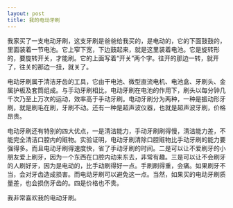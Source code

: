 ```yaml
---
layout: post
title: 我的电动牙刷
---
```



我家买了一支电动牙刷，这支牙刷是爸爸给我买的，是电动的，它的下面鼓鼓的，里面装着一节电池。它上窄下宽，下边鼓起来，就是这里装着电池。它是旋转形的，要旋转开关，才能刷。它的上面写着“开关”两个字。往开的那边一转，就开了，往关的那边一扭，就关了。

电动牙刷属于清洁牙齿的工具，它由干电池、微型直流电机、电池盒、牙刷头、金属护板及套筒组成。与手动牙刷相比，电动牙刷在电池的作用下，刷头以每分钟几千次乃至上万次的运动，效率高于手动牙刷。电动牙刷分为两种，一种是振动形牙刷，就是刷毛在刷，牙刷不动。还有一种是超声波仪器，也就是超声波牙刷，价格昂贵。

电动牙刷还有特别的四大优点，一是清洁能力，手动牙刷刷得慢，清洁能力差，不能完全清洁口腔内的赃物。实验证明，电动牙刷清除口腔赃物比手动牙刷的能力要强得多。而且电动牙刷得速度快，省了手动牙刷的时间。二是可以让不爱刷牙的小朋友爱上刷牙，因为一个东西在口腔内动来东去，非常有趣。三是可以让不会刷牙的人刷好牙，因为是电动的，比手动刷得好一点。手刷刷得重，会痛。如果刷牙不当，会对牙齿造成损害。而电动牙刷可以避免这一点。当然，如果买的电动牙刷质量差，也会损伤牙齿的。四是价格也不贵。

我非常喜欢我的电动牙刷。
